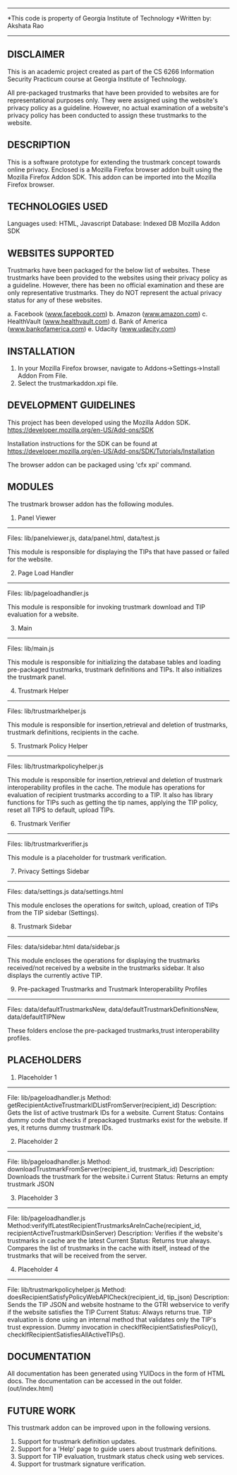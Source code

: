 *****************************************************************
*This code is property of Georgia Institute of Technology
*Written by: Akshata Rao
*****************************************************************
DISCLAIMER
----------------
This is an academic project created as part of the CS 6266 Information Security Practicum course at Georgia Institute of Technology.

All pre-packaged trustmarks that have been provided to websites are for representational purposes only. They were assigned using the website's privacy policy as a guideline. However, no actual examination of a website's privacy policy has been conducted to assign these trustmarks to the website.

DESCRIPTION
-------------------
This is a software prototype for extending the trustmark concept towards online privacy.
Enclosed is a Mozilla Firefox browser addon built using the Mozilla Firefox Addon SDK.
This addon can be imported into the Mozilla Firefox browser. 

TECHNOLOGIES USED
------------------------
Languages used: HTML, Javascript
Database: Indexed DB
Mozilla Addon SDK

WEBSITES SUPPORTED
------------------
Trustmarks have been packaged for the below list of websites. These trustmarks have been provided to the websites using their privacy policy as a guideline. However, there has been no official examination and these are only representative trustmarks. They do NOT represent the actual privacy status for any of these websites.

a. Facebook (www.facebook.com)
b. Amazon (www.amazon.com)
c. HealthVault (www.healthvault.com)
d. Bank of America (www.bankofamerica.com)
e. Udacity (www.udacity.com)

INSTALLATION
--------------
1. In your Mozilla Firefox browser, navigate to Addons->Settings->Install Addon From File.
2. Select the trustmarkaddon.xpi file.

DEVELOPMENT GUIDELINES
-----------------------
This project has been developed using the Mozilla Addon SDK.
https://developer.mozilla.org/en-US/Add-ons/SDK

Installation instructions for the SDK can be found at https://developer.mozilla.org/en-US/Add-ons/SDK/Tutorials/Installation

The browser addon can be packaged using 'cfx xpi' command.


MODULES
--------------------
The trustmark browser addon has the following modules.

1. Panel Viewer
****************
Files: lib/panelviewer.js, data/panel.html, data/test.js

This module is responsible for displaying the TIPs that have passed or failed for the website.

2. Page Load Handler
*********************
Files: lib/pageloadhandler.js

This module is responsible for invoking trustmark download and TIP evaluation for a website.

3. Main
***************
Files: lib/main.js

This module is responsible for initializing the database tables and loading pre-packaged trustmarks, trustmark definitions and TIPs. It also initializes the trustmark panel.

4. Trustmark Helper
*********************
Files: lib/trustmarkhelper.js

This module is responsible for insertion,retrieval and deletion of trustmarks, trustmark definitions, recipients in the cache.

5. Trustmark Policy Helper
*****************************
Files: lib/trustmarkpolicyhelper.js

This module is responsible for insertion,retrieval and deletion of trustmark interoperability profiles in the cache. The module has operations for evaluation of recipient trustmarks according to a TIP.
It also has library functions for TIPs such as getting the tip names, applying the TIP policy, reset all TIPS to default, upload TIPs.
 
6. Trustmark Verifier
***************************
Files: lib/trustmarkverifier.js

This module is a placeholder for trustmark verification. 

7. Privacy Settings Sidebar
****************************
Files: data/settings.js data/settings.html

This module encloses the operations for switch, upload, creation of TIPs from the TIP sidebar (Settings).  

8. Trustmark Sidebar
****************************
Files: data/sidebar.html data/sidebar.js

This module encloses the operations for displaying the trustmarks received/not received by a website in the trustmarks sidebar. It also displays the currently active TIP.
 
9. Pre-packaged Trustmarks and Trustmark Interoperability Profiles
*******************************************************************
Files: data/defaultTrustmarksNew, data/defaultTrustmarkDefinitionsNew, data/defaultTIPNew

These folders enclose the pre-packaged trustmarks,trust interoperability profiles.

PLACEHOLDERS
---------------------------

1. Placeholder 1
********************
File: lib/pageloadhandler.js
Method: getRecipientActiveTrustmarkIDListFromServer(recipient_id)
Description: Gets the list of active trustmark IDs for a website.
Current Status: Contains dummy code that checks if prepackaged trustmarks exist for the website. If yes, it returns dummy trustmark IDs.

2. Placeholder 2
********************* 
File: lib/pageloadhandler.js
Method: downloadTrustmarkFromServer(recipient_id, trustmark_id)
Description: Downloads the trustmark for the website.i
Current Status: Returns an empty trustmark JSON 

3. Placeholder 3
*********************
File: lib/pageloadhandler.js
Method:verifyIfLatestRecipientTrustmarksAreInCache(recipient_id, recipientActiveTrustmarkIDsinServer)
Description: Verifies if the website's trustmarks in cache are the latest
Current Status: Returns true always. Compares the list of trustmarks in the cache with itself, instead of the trustmarks that will be received from the server.

4. Placeholder 4
**********************
File: lib/trustmarkpolicyhelper.js
Method: doesRecipientSatisfyPolicyWebAPICheck(recipient_id, tip_json)
Description: Sends the TIP JSON and website hostname to the GTRI webservice to verify if the website satisfies the TIP
Current Status: Always returns true. TIP evaluation is done using an internal method that validates only the TIP's trust expression. Dummy invocation in checkIfRecipientSatisfiesPolicy(), checkIfRecipientSatisfiesAllActiveTIPs().

DOCUMENTATION
---------------
All documentation has been generated using YUIDocs in the form of HTML docs.
The documentation can be accessed in the out folder. (out/index.html)

FUTURE WORK
---------------
This trustmark addon can be improved upon in the following versions.

1. Support for trustmark definition updates.
2. Support for a 'Help' page to guide users about trustmark definitions.
3. Support for TIP evaluation, trustmark status check using web services.
4. Support for trustmark signature verification.
